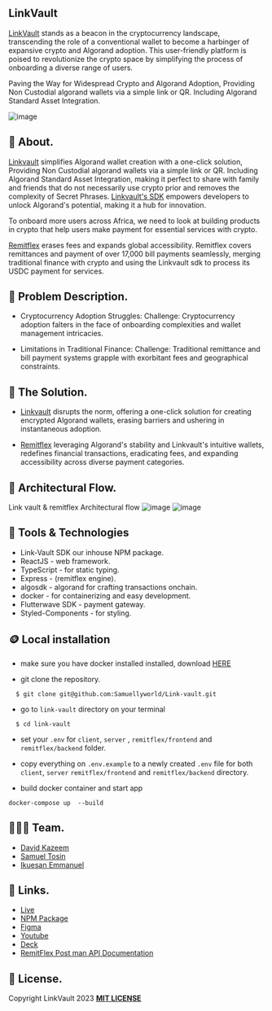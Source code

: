 ## LinkVault

[LinkVault](https://linkvault.com.ng/) stands as a beacon in the cryptocurrency landscape, transcending the role of a conventional wallet to become a harbinger of expansive crypto and Algorand adoption. This user-friendly platform is poised to revolutionize the crypto space by simplifying the process of onboarding a diverse range of users.

Paving the Way for Widespread Crypto and Algorand Adoption, Providing Non Custodial algorand wallets via a simple link or QR. Including Algorand Standard Asset Integration.

![image](https://i.postimg.cc/9ftVHJZx/1.jpg)

## 🎉 About.

[Linkvault](https://linkvault.com.ng) simplifies Algorand wallet creation with a one-click solution, Providing Non Custodial algorand wallets via a simple link or QR. Including Algorand Standard Asset Integration, making it perfect to share with family and friends that do not necessarily use crypto prior and removes the complexity of Secret Phrases. [Linkvault's SDK](https://www.npmjs.com/package/link-vault) empowers developers to unlock Algorand's potential, making it a hub for innovation.

To onboard more users across Africa, we need to look at building products in crypto that help users make payment for essential services with crypto.

[Remitflex](https://remitflex.com) erases fees and expands global accessibility. Remitflex covers remittances and payment of over 17,000 bill payments seamlessly, merging traditional finance with crypto and using the Linkvault sdk to process its USDC payment for services.

## 💫 Problem Description.

- Cryptocurrency Adoption Struggles:
  Challenge: Cryptocurrency adoption falters in the face of onboarding complexities and wallet management intricacies.

- Limitations in Traditional Finance:
  Challenge: Traditional remittance and bill payment systems grapple with exorbitant fees and geographical constraints.

## 🚀 The Solution.

- [Linkvault](https://linkvault.com.ng) disrupts the norm, offering a one-click solution for creating encrypted Algorand wallets, erasing barriers and ushering in instantaneous adoption.

- [Remitflex](https://remitflex.com) leveraging Algorand's stability and Linkvault's intuitive wallets, redefines financial transactions, eradicating fees, and expanding accessibility across diverse payment categories.

## 🔄 Architectural Flow.

Link vault & remitflex Architectural flow
![image](https://i.postimg.cc/2SR0npYn/Blank-diagram-1.jpg)
![image](https://i.postimg.cc/gjrHPtX8/Blank-diagram.jpg)

## 🤖 Tools & Technologies

- Link-Vault SDK our inhouse NPM package.
- ReactJS - web framework.
- TypeScript - for static typing.
- Express - (remitflex engine).
- algosdk - algorand for crafting transactions onchain.
- docker - for containerizing and easy development.
- Flutterwave SDK - payment gateway.
- Styled-Components - for styling.

## 🪙 Local installation

- make sure you have docker installed installed, download [HERE](https://www.docker.com/products/docker-desktop/)

* git clone the repository.

```
  $ git clone git@github.com:Samuellyworld/Link-vault.git
```

- go to `link-vault` directory on your terminal

```
  $ cd link-vault
```

- set your `.env` for `client`, `server` , `remitflex/frontend` and `remitflex/backend` folder.

* copy everything on `.env.example` to a newly created `.env` file for both `client`, `server` `remitflex/frontend` and `remitflex/backend` directory.

- build docker container and start app

```
docker-compose up  --build
```

## 👨🏼‍🍳 Team.

- [David Kazeem](https://github.com/davonjagah)
- [Samuel Tosin](https://github.com/Samuellyworld)
- [Ikuesan Emmanuel](https://ng.linkedin.com/in/ikuesan-emmanuel-7b312b165)

## 🔗 Links.

- [Live](https://linkvault.com.ng/)
- [NPM Package](https://www.npmjs.com/package/link-vault)
- [Figma](https://www.figma.com/file/RayAw3ELTPhG1gYUzYeB9Z/LinkVault-%26-Remit-Flex?type=design&node-id=0-1&mode=design&t=zdH2M2YPHB8CK0Bp-0)
- [Youtube](https://www.youtube.com/watch?v=y_CYJotFLYM)
- [Deck](https://drive.google.com/file/d/1xsRDn525CR-bs2bUAaGg86YVk0UCX5Mh/view)
- [RemitFlex Post man API Documentation](https://documenter.getpostman.com/view/9070802/2s9YXmWzwh)

## 🪪 License.

Copyright LinkVault 2023 [**MIT LICENSE**](/LICENSE)
